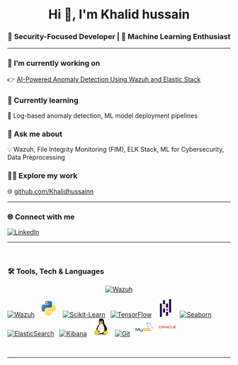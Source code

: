 <h1 align="center">Hi 👋, I'm Khalid hussain</h1>
<h3 align="center">🔐 Security-Focused Developer | 🤖 Machine Learning Enthusiast</h3>

<hr>

### 🔭 I’m currently working on  
👉 [AI-Powered Anomaly Detection Using Wazuh and Elastic Stack](https://github.com/Khalidhussainn/Integrate-wazuh-with-elk-stack)

### 🌱 Currently learning  
📘 Log-based anomaly detection, ML model deployment pipelines

### 💬 Ask me about  
💡 Wazuh, File Integrity Monitoring (FIM), ELK Stack, ML for Cybersecurity, Data Preprocessing

### 👨‍💻 Explore my work  
🌐 [github.com/Khalidhussainn](https://github.com/Khalidhussainn)

---

### 🌐 Connect with me  
<p align="left">
  <a href="https://www.linkedin.com/in/khalid-hussainxyz/" target="_blank">
    <img src="https://cdn.jsdelivr.net/gh/devicons/devicon/icons/linkedin/linkedin-original.svg" alt="LinkedIn" width="30" height="30"/>
  </a>
</p>

---

<br>

<h3 align="left">🛠️ Tools, Tech & Languages</h3>
<p align="center">
  <a href="https://wazuh.com" target="_blank">
  <img src="https://commons.wikimedia.org/wiki/Special:FilePath/Wazuh-2022-Logo.svg" alt="Wazuh" width="40" height="40"/>
</a>

  <a href="https://wazuh.com" target="_blank"> <img src="https://wazuh.com/images/logo-wazuh.svg" alt="Wazuh" width="40" height="40"/></a>&nbsp;&nbsp;
  <a href="https://www.python.org" target="_blank"><img src="https://raw.githubusercontent.com/devicons/devicon/master/icons/python/python-original.svg" alt="Python" width="40" height="40"/></a>&nbsp;&nbsp;
  <a href="https://scikit-learn.org/" target="_blank"><img src="https://upload.wikimedia.org/wikipedia/commons/0/05/Scikit_learn_logo_small.svg" alt="Scikit-Learn" width="40" height="40"/></a>&nbsp;&nbsp;
  <a href="https://www.tensorflow.org" target="_blank"><img src="https://www.vectorlogo.zone/logos/tensorflow/tensorflow-icon.svg" alt="TensorFlow" width="40" height="40"/></a>&nbsp;&nbsp;
  <a href="https://pandas.pydata.org/" target="_blank"><img src="https://raw.githubusercontent.com/devicons/devicon/2ae2a900d2f041da66e950e4d48052658d850630/icons/pandas/pandas-original.svg" alt="Pandas" width="40" height="40"/></a>&nbsp;&nbsp;
  <a href="https://seaborn.pydata.org/" target="_blank"><img src="https://seaborn.pydata.org/_images/logo-mark-lightbg.svg" alt="Seaborn" width="40" height="40"/></a>&nbsp;&nbsp;
  <a href="https://www.elastic.co" target="_blank"><img src="https://www.vectorlogo.zone/logos/elastic/elastic-icon.svg" alt="ElasticSearch" width="40" height="40"/></a>&nbsp;&nbsp;
  <a href="https://www.elastic.co/kibana" target="_blank"><img src="https://www.vectorlogo.zone/logos/elasticco_kibana/elasticco_kibana-icon.svg" alt="Kibana" width="40" height="40"/></a>&nbsp;&nbsp;
  <a href="https://www.linux.org/" target="_blank"><img src="https://raw.githubusercontent.com/devicons/devicon/master/icons/linux/linux-original.svg" alt="Linux" width="40" height="40"/></a>&nbsp;&nbsp;
  <a href="https://git-scm.com/" target="_blank"><img src="https://www.vectorlogo.zone/logos/git-scm/git-scm-icon.svg" alt="Git" width="40" height="40"/></a>&nbsp;&nbsp;
  <a href="https://www.mysql.com/" target="_blank"><img src="https://raw.githubusercontent.com/devicons/devicon/master/icons/mysql/mysql-original-wordmark.svg" alt="MySQL" width="40" height="40"/></a>&nbsp;&nbsp;
  <a href="https://www.oracle.com/" target="_blank"><img src="https://raw.githubusercontent.com/devicons/devicon/master/icons/oracle/oracle-original.svg" alt="Oracle" width="40" height="40"/></a>
</p>

<br>

<hr>
